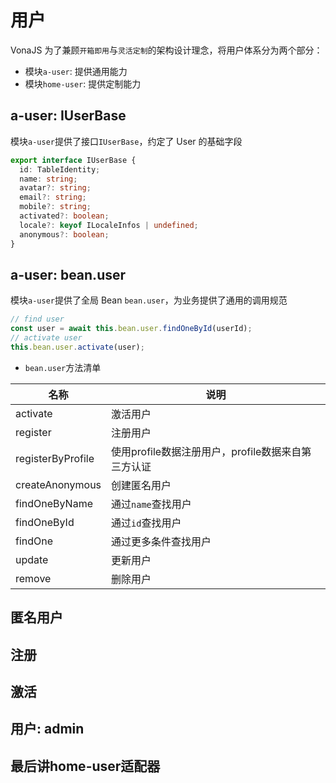 # 用户

VonaJS 为了兼顾`开箱即用`与`灵活定制`的架构设计理念，将用户体系分为两个部分：

- 模块`a-user`: 提供通用能力
- 模块`home-user`: 提供定制能力

## a-user: IUserBase

模块`a-user`提供了接口`IUserBase`，约定了 User 的基础字段

``` typescript
export interface IUserBase {
  id: TableIdentity;
  name: string;
  avatar?: string;
  email?: string;
  mobile?: string;
  activated?: boolean;
  locale?: keyof ILocaleInfos | undefined;
  anonymous?: boolean;
}
```

## a-user: bean.user

模块`a-user`提供了全局 Bean `bean.user`，为业务提供了通用的调用规范

``` typescript
// find user
const user = await this.bean.user.findOneById(userId);
// activate user
this.bean.user.activate(user);
```

* `bean.user`方法清单

|名称|说明|
|--|--|
|activate|激活用户|
|register|注册用户|
|registerByProfile|使用profile数据注册用户，profile数据来自第三方认证|
|createAnonymous|创建匿名用户|
|findOneByName|通过`name`查找用户|
|findOneById|通过`id`查找用户|
|findOne|通过更多条件查找用户|
|update|更新用户|
|remove|删除用户|

## 匿名用户

## 注册

## 激活

## 用户: admin

## 最后讲home-user适配器

